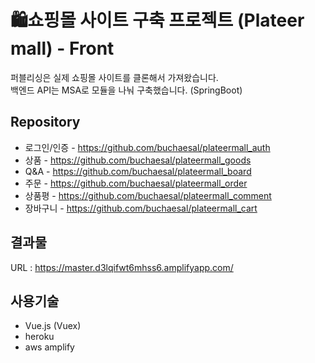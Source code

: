 # 🛍쇼핑몰 사이트 구축 프로젝트 (Plateer mall) - Front

퍼블리싱은 실제 쇼핑몰 사이트를 클론해서 가져왔습니다.<br>
백엔드 API는 MSA로 모듈을 나눠 구축했습니다. (SpringBoot)

## Repository

- 로그인/인증 - https://github.com/buchaesal/plateermall_auth
- 상품 - https://github.com/buchaesal/plateermall_goods
- Q&A - https://github.com/buchaesal/plateermall_board
- 주문 - https://github.com/buchaesal/plateermall_order
- 상품평 - https://github.com/buchaesal/plateermall_comment
- 장바구니 - https://github.com/buchaesal/plateermall_cart

## 결과물 

URL : https://master.d3lqifwt6mhss6.amplifyapp.com/

## 사용기술

 + Vue.js (Vuex)
 + heroku
 + aws amplify
